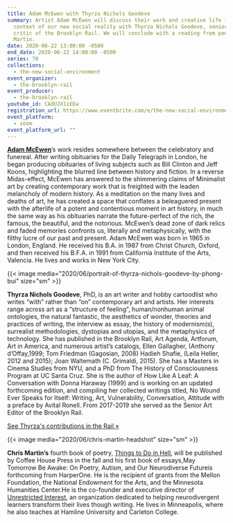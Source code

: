 ```yaml
---
title: Adam McEwen with Thyrza Nichols Goodeve
summary: Artist Adam McEwen will discuss their work and creative life in the
  context of our new social reality with Thyrza Nichols Goodeve, senior art
  critic of the Brooklyn Rail. We will conclude with a reading from poet Chris
  Martin.
date: 2020-06-22 13:00:00 -0500
end_date: 2020-06-22 14:00:00 -0500
series: 70
collections:
  - the-new-social-environment
event_organizer:
  - the-brooklyn-rail
event_producer:
  - the-brooklyn-rail
youtube_id: CAdUJX1iEEw
registration_url: https://www.eventbrite.com/e/the-new-social-environment-70-adam-mcewen-with-thyrza-nichols-goodeve-tickets-109869972044
event_platform:
  - zoom
event_platform_url: ""
---
```

**[Adam McEwen](https://gagosian.com/artists/adam-mcewen/)**’s work resides somewhere between the celebratory and funereal. After writing obituaries for the Daily Telegraph in London, he began producing obituaries of living subjects such as Bill Clinton and Jeff Koons, highlighting the blurred line between history and fiction. In a reverse Midas-effect, McEwen has answered to the shimmering claims of Minimalist art by creating contemporary work that is freighted with the leaden melancholy of modern history. As a meditation on the many lives and deaths of art, he has created a space that conflates a beleaguered present with the afterlife of a potent and contentious moment in art history, in much the same way as his obituaries narrate the future-perfect of the rich, the famous, the beautiful, and the notorious. McEwen’s dead zone of dark relics and faded memories confronts us, literally and metaphysically, with the filthy lucre of our past and present. Adam McEwen was born in 1965 in London, England. He received his B.A. in 1987 from Christ Church, Oxford, and then received his B.F.A. in 1991 from California Institute of the Arts, Valencia. He lives and works in New York City.

{{< image media="2020/06/portrait-of-thyrza-nichols-goodeve-by-phong-bui" size="sm" >}}

**Thyrza Nichols Goodeve**, PhD, is an art writer and hobby cartoodlist who writes “with” rather than “on” contemporary art and artists. Her interests range across art as a “structure of feeling”, human/nonhuman animal ontologies, the natural fantastic, the aesthetics of wonder, theories and practices of writing, the interview as essay, the history of modernism(s), surrealist methodologies, dystopias and utopias, and the metaphysics of technology. She has published in the Brooklyn Rail, Art Agenda, Artforum, Art in America, and numerous artist’s catalogs, Ellen Gallagher, (Anthony d’Offay,1999; Tom Friedman (Gagosian, 2008) Hadieh Shafie, (Leila Heller, 2012 and 2015); Joan Waltemath (C. Grimaldi, 2015). She has a Masters in Cinema Studies from NYU, and a PhD from The History of Consciousness Program at UC Santa Cruz. She is the author of How Like A Leaf: A Conversation with Donna Haraway (1999) and is working on an updated forthcoming edition, and compiling her collected writings titled, No Wound Ever Speaks for Itself: Writing, Art, Vulnerability, Conversation, Attitude with a preface by Avital Ronell. From 2017-2019 she served as the Senior Art Editor of the Brooklyn Rail.

[See Thyrza's contributions in the Rail »](https://brooklynrail.org/contributor/thyrza-nichols-goodeve)

{{< image media="2020/06/chris-martin-headshot" size="sm" >}}

**Chris Martin’s** fourth book of poetry, [Things to Do in Hell](https://coffeehousepress.org/collections/new-forthcoming/products/things-to-do-in-hell), will be published by Coffee House Press in the fall and his first book of essays,May Tomorrow Be Awake: On Poetry, Autism, and Our Neurodiverse Futureis forthcoming from HarperOne. He is the recipient of grants from the Mellon Foundation, the National Endowment for the Arts, and the Minnesota Humanities Center.He is the co-founder and executive director of [Unrestricted Interest](http://www.unrestrictedinterest.com/), an organization dedicated to helping neurodivergent learners transform their lives though writing. He lives in Minneapolis, where he also teaches at Hamline University and Carleton College.